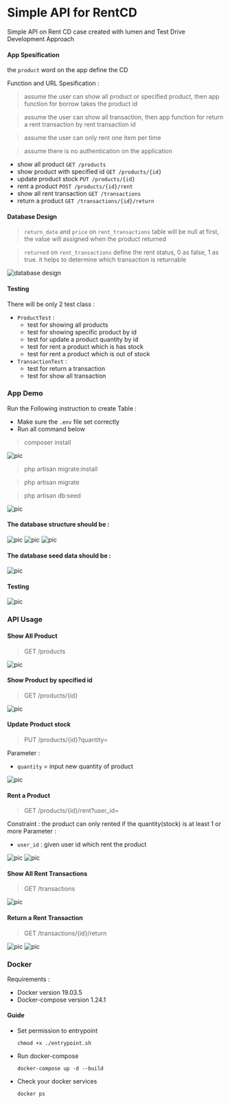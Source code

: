 # Simple API for RentCD 

Simple API on Rent CD case created with lumen and Test Drive Development Approach

#### App Spesification

the `product` word on the app define the CD

Function and URL Spesification :
> assume the user can show all product or specified product, then app function for borrow takes the product id

> assume the user can show all transaction, then app function for return a rent transaction by rent transaction id

> assume the user can only rent one item per time

> assume there is no authentication on the application

- show all product  `GET /products`
- show product with specified id  `GET /products/{id}`
- update product stock  `PUT /products/{id}`
- rent a product  `POST /products/{id}/rent`
- show all rent transaction `GET /transactions`
- return a product  `GET /transactions/{id}/return`

#### Database Design

> `return_date` and `price` on `rent_transactions` table will be null at first, the value will assigned when the product returned

> `returned` on `rent_transactions` define the rent status, 0 as false, 1 as true. it helps to determine which transaction is returnable

![database design](https://github.com/rizkysitohang3/rent_cd/raw/master/db.PNG)

#### Testing

There will be only 2 test class : 

- `ProductTest` :
  - test for showing all products 
  - test for showing specific product by id 
  - test for update a product quantity by id 
  - test for rent a product which is has stock
  - test for rent a product which is out of stock
- `TransactionTest` :
  - test for return a transaction
  - test for show all transaction
  
  
### App Demo 

Run the Following instruction to create Table :
- Make sure the `.env` file set correctly
- Run all command below

> composer install

![pic](https://github.com/rizkysitohang3/rent_cd/blob/master/assets/composer-install-pic.png)

>php artisan migrate:install

> php artisan migrate

> php artisan db:seed 

![pic](https://github.com/rizkysitohang3/rent_cd/blob/master/assets/creating%20database.png)

#### The database structure should be : 

![pic](https://github.com/rizkysitohang3/rent_cd/blob/master/assets/all%20tables.png)
![pic](https://github.com/rizkysitohang3/rent_cd/blob/master/assets/products%20and%20users%20table.png)
![pic](https://github.com/rizkysitohang3/rent_cd/blob/master/assets/rent%20transactions%20table.png)


#### The database seed data should be : 

![pic](https://github.com/rizkysitohang3/rent_cd/blob/master/assets/table%20data.png)

#### Testing

![pic](https://github.com/rizkysitohang3/rent_cd/blob/master/assets/all%20test%20passed.png)

### API Usage

#### Show All Product

> GET /products
  
![pic](https://github.com/rizkysitohang3/rent_cd/blob/master/assets/get-products.png)

#### Show Product by specified id

> GET /products/{id}

![pic](https://github.com/rizkysitohang3/rent_cd/blob/master/assets/get-product-by-id.png)

#### Update Product stock

> PUT /products/{id}?quantity=

Parameter : 
  - `quantity` = input new quantity of product 
  
![pic](https://github.com/rizkysitohang3/rent_cd/blob/master/assets/product-stock-update.png)
 
#### Rent a Product

> GET /products/{id}/rent?user_id=

Constraint : the product can only rented if the quantity(stock) is at least 1 or more
Parameter : 
  - `user_id` : given user id which rent the product

![pic](https://github.com/rizkysitohang3/rent_cd/blob/master/assets/rent-out-of-stock-product.png)
![pic](https://github.com/rizkysitohang3/rent_cd/blob/master/assets/rent-out-of-stock-product.png)

#### Show All Rent Transactions

> GET /transactions

![pic](https://github.com/rizkysitohang3/rent_cd/blob/master/assets/get-transactions.png)

#### Return a Rent Transaction

> GET /transactions/{id}/return

![pic](https://github.com/rizkysitohang3/rent_cd/blob/master/assets/return-success.png)
![pic](https://github.com/rizkysitohang3/rent_cd/blob/master/assets/return-transaction-failed.png)



### Docker

Requirements : 
- Docker version 19.03.5
- Docker-compose version 1.24.1

#### Guide

- Set permission to entrypoint

  `chmod +x ./entrypoint.sh`
- Run docker-compose

  `docker-compose up -d --build`
- Check your docker services

  `docker ps`




